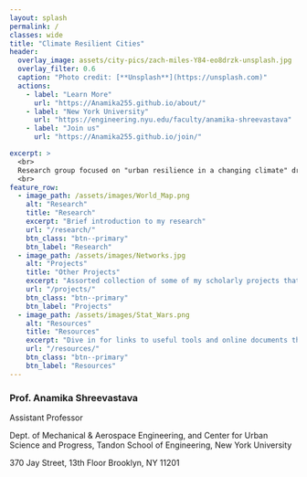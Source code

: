 ```yaml
---
layout: splash
permalink: /
classes: wide
title: "Climate Resilient Cities"
header:
  overlay_image: assets/city-pics/zach-miles-Y84-eo8drzk-unsplash.jpg
  overlay_filter: 0.6
  caption: "Photo credit: [**Unsplash**](https://unsplash.com)"
  actions:
    - label: "Learn More"
      url: "https://Anamika255.github.io/about/"
    - label: "New York University"
      url: "https://engineering.nyu.edu/faculty/anamika-shreevastava"
    - label: "Join us"
      url: "https://Anamika255.github.io/join/"

excerpt: >
  <br>
  Research group focused on "urban resilience in a changing climate" driven by critical and socially relevant questions such as: How can cities better prepare for climate extremes? Can innovative urban design mitigate extreme heat? What sustainable growth strategies can benefit rapidly developing cities?
  <br>
feature_row:
  - image_path: /assets/images/World_Map.png
    alt: "Research"
    title: "Research"
    excerpt: "Brief introduction to my research"
    url: "/research/"
    btn_class: "btn--primary"
    btn_label: "Research"
  - image_path: /assets/images/Networks.jpg
    alt: "Projects"
    title: "Other Projects"
    excerpt: "Assorted collection of some of my scholarly projects that aren't published"
    url: "/projects/"
    btn_class: "btn--primary"
    btn_label: "Projects"
  - image_path: /assets/images/Stat_Wars.png
    alt: "Resources"
    title: "Resources"
    excerpt: "Dive in for links to useful tools and online documents that I have curated over the years"
    url: "/resources/"
    btn_class: "btn--primary"
    btn_label: "Resources"
---
```



### Prof. Anamika Shreevastava
Assistant Professor

Dept. of Mechanical & Aerospace Engineering,
and Center for Urban Science and Progress,
Tandon School of Engineering,
New York University​

370 Jay Street, 13th Floor
Brooklyn, NY 11201


<!--
{% include feature_row %}
-->
